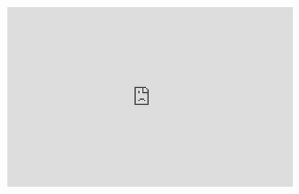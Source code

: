 <iframe width="660" height="415" src="https://www.youtube.com/embed/XXXXXX" title="YouTube video player" frameborder="0" allow="accelerometer; autoplay; clipboard-write; encrypted-media; gyroscope; picture-in-picture" allowfullscreen></iframe>

